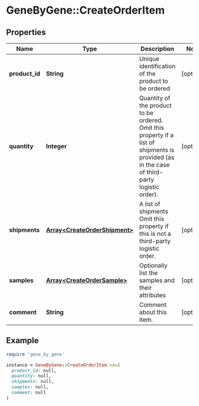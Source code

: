 # GeneByGene::CreateOrderItem

## Properties

| Name | Type | Description | Notes |
| ---- | ---- | ----------- | ----- |
| **product_id** | **String** | Unique identification of the product to be ordered | [optional] |
| **quantity** | **Integer** | Quantity of the product to be ordered.   Omit this property if a list of shipments is provided (as in the case of third-party logistic order). | [optional] |
| **shipments** | [**Array&lt;CreateOrderShipment&gt;**](CreateOrderShipment.md) | A list of shipments  Omit this property if this is not a third-party logistic order. | [optional] |
| **samples** | [**Array&lt;CreateOrderSample&gt;**](CreateOrderSample.md) | Optionally list the samples and their attributes | [optional] |
| **comment** | **String** | Comment about this item. | [optional] |

## Example

```ruby
require 'gene_by_gene'

instance = GeneByGene::CreateOrderItem.new(
  product_id: null,
  quantity: null,
  shipments: null,
  samples: null,
  comment: null
)
```

